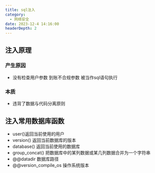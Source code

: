 ```yaml
---
title: sql注入
category:
  - 网络安全
date: 2023-12-4 14:16:00
headerDepth: 2
---
```



## 注入原理

### 产生原因
- 没有检查用户参数 到账不合规参数 被当作sql语句执行 
  

### 本质
- 违背了数据与代码分离原则

## 注入常用数据库函数

- user()返回当前使用的用户
- version() 返回当前数据库的版本
- database() 返回当前使用的数据库
- group_concat() 把数据库中的某列数据或某几列数据合并为一个字符串
- @@datadir 数据库路径
- @@version_compile_os 操作系统版本